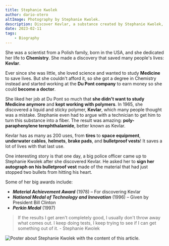 ```yaml
---
title: Stephanie Kwolek
author: dario-otero
altImage: Photography by Stephanie Kwolek.
description: Discover Kevlar, a substance created by Stephanie Kwolek, a chemist who saved lives.
date: 2023-02-11
tags:
    - Biography
---
```


She was a scientist from a Polish family, born in the USA, and she dedicated her life to **Chemistry**. She made a discovery that saved many people's lives: **Kevlar**.

Ever since she was little, she loved science and wanted to study **Medicine** to save lives. But she couldn't afford it, so she got a degree in Chemistry instead and started working at the **Du Pont company** to earn money so she could **become a doctor**.

She liked her job at Du Pont so much that **she didn't want to study Medicine anymore** and **kept working with polymers**. In 1965, she discovered a liquid and sticky polymer, **Kevlar**, which many people thought was a mistake. Stephanie even had to argue with a technician to get him to turn this substance into a fiber. The result was amazing: **poly-paraphenylene terephthalamide**, better known as Kevlar.

Kevlar has as many as 200 uses, from **tires** to **space equipment**, **underwater cables**, **helmets**, **brake pads**, and **bulletproof vests**\! It saves a lot of lives with that last use.

One interesting story is that one day, a big police officer came up to Stephanie Kwolek after she discovered Kevlar. He asked her to **sign her autograph on his bulletproof vest** made of the material that had just stopped two bullets from hitting his heart.

Some of her big awards include:

  - ***Material Achievement Award*** (1978) – For discovering Kevlar
  - ***National Medal of Technology and Innovation*** (1996) – Given by President Bill Clinton
  - ***Perkin Medal*** (1997)

> If the results I get aren't completely good, I usually don't throw away what comes out. I keep doing tests, I keep trying to see if I can get something out of it. - Stephanie Kwolek

![Poster about Stephanie Kwolek with the content of this article.](/images/contenido/stephanie-kwolek/poster.webp)